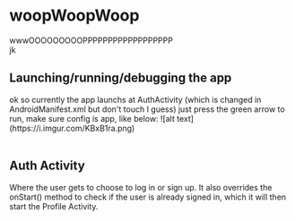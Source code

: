 # woopWoopWoop
wwwOOOOOOOOOPPPPPPPPPPPPPPPPPP
</br>
jk 
</br>
<h2>Launching/running/debugging the app</h2>
ok so currently the app launchs at AuthActivity (which is changed in AndroidManifest.xml but don't touch I guess)
just press the green arrow to run, make sure config is app, like below:
![alt text](https://i.imgur.com/KBxB1ra.png)

</br>
</br>
<h2>Auth Activity</h2>
Where the user gets to choose to log in or sign up.  It also overrides the onStart() method to check if the user is already signed in, which it will then start the Profile Activity.
